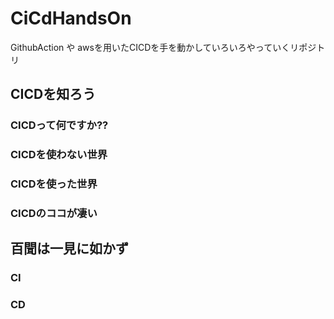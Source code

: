 # CiCdHandsOn
GithubAction や awsを用いたCICDを手を動かしていろいろやっていくリポジトリ

## CICDを知ろう

### CICDって何ですか??


### CICDを使わない世界


### CICDを使った世界


### CICDのココが凄い


## 百聞は一見に如かず

### CI


### CD

